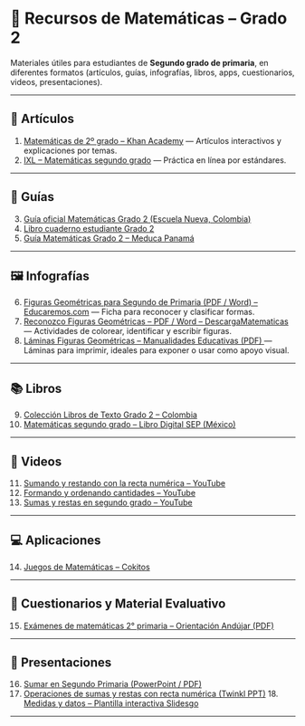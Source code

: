 # 📘 Recursos de Matemáticas – Grado 2

Materiales útiles para estudiantes de **Segundo grado de primaria**, en diferentes formatos (artículos, guías, infografías, libros, apps, cuestionarios, videos, presentaciones).

---

## 📄 Artículos
1. [Matemáticas de 2º grado – Khan Academy](https://es.khanacademy.org/math/cc-2nd-grade-math) — Artículos interactivos y explicaciones por temas.  
2. [IXL – Matemáticas segundo grado](https://mx.ixl.com/matematicas/segundo) — Práctica en línea por estándares.  

---

## 📑 Guías 
3. [Guía oficial Matemáticas Grado 2 (Escuela Nueva, Colombia)](https://contenidos.mineducacion.gov.co/ntg/men/archivos/Referentes_Calidad/Modelos_Flexibles/Escuela_Nueva/Guias_para_estudiantes/MT_Grado02_01.pdf)  
4. [Libro cuaderno estudiante Grado 2](https://contenidos.mineducacion.gov.co/ntg/men/archivos/Referentes_Calidad/Modelos_Flexibles/Nivelemos_1/Matematicas_estudiante_2.pdf)  
5. [Guía Matemáticas Grado 2 – Meduca Panamá](https://guias.meduca.gob.pa/sites/default/files/2020-07/02%20-%20Prim%20-%20Matem%C3%A1ticas.pdf)  

---

## 🖼️ Infografías
6. [Figuras Geométricas para Segundo de Primaria (PDF / Word) – Educaremos.com](https://educaremos.com/logico-matematica-para-segundo-de-primaria/figuras-geometricas-2/) — Ficha para reconocer y clasificar formas.  
7. [Reconozco Figuras Geométricas – PDF / Word – DescargaMatematicas](https://descargamatematicas.com/descargar-reconozco-figuras-geometricas-segundo-de-primaria/) — Actividades de colorear, identificar y escribir figuras. 
8. [Láminas Figuras Geométricas – Manualidades Educativas (PDF) ](https://manualidadeseducativas.com/matematicas/laminas-figuras-geometricas/) — Láminas para imprimir, ideales para exponer o usar como apoyo visual.

---

## 📚 Libros
9. [Colección Libros de Texto Grado 2 – Colombia](https://librosdetextocolombia.com/grado-segundo/)  
10. [Matemáticas segundo grado – Libro Digital SEP (México)](https://libros.conaliteg.gob.mx/2022/P2MAA.htm)  

---

## 🎥 Videos
11. [Sumando y restando con la recta numérica – YouTube](https://www.youtube.com/watch?v=IcX-koML3sc)  
12. [Formando y ordenando cantidades – YouTube](https://www.youtube.com/watch?v=PaEXN2T5ISk)  
13. [Sumas y restas en segundo grado – YouTube](https://www.youtube.com/watch?v=9RYr5vK6qmU)  

---

## 💻 Aplicaciones  
14. [Juegos de Matemáticas – Cokitos](https://www.cokitos.com/juegos-de-matematicas/)  

---

## 📝 Cuestionarios y Material Evaluativo
15. [Exámenes de matemáticas 2° primaria – Orientación Andújar (PDF)]([https://www.orientacionandujar.es/wp-content/uploads/2016/04/Examenes-Matem%C3%A1ticas-2-Primaria.pdf) 
---

## 📂 Presentaciones
16. [Sumar en Segundo Primaria (PowerPoint / PDF)](https://es.slideshare.net/slideshow/sumar-en-segundo-primaria-39976842/39976842)  
17. [Operaciones de sumas y restas con recta numérica (Twinkl PPT)](https://www.twinkl.es/resource/power-point-operaciones-de-sumas-y-restas-con-recta-numerica-sa-m-1726413784) 18. [Medidas y datos – Plantilla interactiva Slidesgo](https://slidesgo.com/es/tema/matematicas-para-2o-de-primaria-medidas-y-datos)


---
